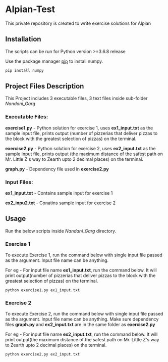 # Alpian-Test

This private repository is created to write exercise solutions for Alpian

## Installation

The scripts can be run for Python version >=3.6.8 release

Use the package manager [pip](https://pypi.org/project/numpy/) to install numpy.

```bash
pip install numpy
```

## Project Files Description

This Project includes 3 executable files, 3 text files inside sub-folder *Nandani_Garg*

### Executable Files:
**exercise1.py** - Python solution for exercise 1, uses **ex1_input.txt** as the sample input file, prints output (number of pizzerias that deliver pizzas to the block with the greatest selection of pizzas) on the terminal.

**exercise2.py** - Python solution for exercise 2, uses **ex2_input.txt** as the sample input file, prints output (the maximum distance of the safest path on Mr. Little Z's way to Zearth upto 2 decimal places) on the terminal.

**graph.py** - Dependency file used in **exercise2.py**

### Input Files:
**ex1_input.txt** - Contains sample input for exercise 1

**ex2_inpu2.txt** - Conatins sample input for exercise 2


## Usage
Run the below scripts inside *Nandani_Garg* directory.

### Exercise 1
To execute Exercise 1, run the command below with single input file passed as the argument. Input file name can be anything. 

For eg - For input file name **ex1_input.txt**, run the command below. It will print output(number of pizzerias that deliver pizzas to the block with the greatest selection of pizzas) on the terminal.


```
python exercise1.py ex1_input.txt

```

### Exercise 2
To execute Exercise 2, run the command below with single input file passed as the argument. Input file name can be anything. Make sure dependency files **graph.py** and **ex2_input.txt** are in the same folder as **exercise2.py**

For eg - For input file name **ex2_input.txt**, run the command below. It will print output(the maximum distance of the safest path on Mr. Little Z's way to Zearth upto 2 decimal places) on the terminal.

```
python exercise2.py ex2_input.txt

```
